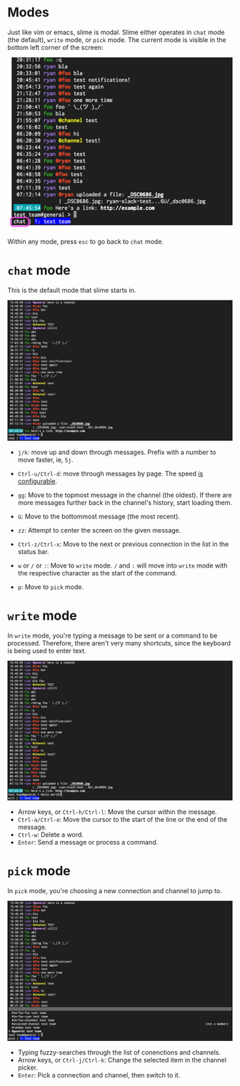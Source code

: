 # Modes

Just like vim or emacs, slime is modal. Slime either operates in `chat` mode (the default), `write`
mode, or `pick` mode. The current mode is visible in the bottom left corner of the screen:

![Mode Location](gifs/ModeLocation.png)

Within any mode, press `esc` to go back to `chat` mode.

# `chat` mode

This is the default mode that slime starts in.

![Chat Mode](gifs/ChatMode.png)

- `j/k`: move up and down through messages. Prefix with a number to move faster, ie, `5j`.
- `Ctrl-u/Ctrl-d`: move through messages by page. The speed [is configurable](configuration/Message.PageAmount.md).
- `gg`: Move to the topmost message in the channel (the oldest). If there are more messages further back in the
  channel's history, start loading them.
- `G`: Move to the bottommost message (the most recent).
- `zz`: Attempt to center the screen on the given message.
- `Ctrl-z/Ctrl-x`: Move to the next or previous connection in the list in the status bar.

- `w` or `/` or `:`: Move to `write` mode. `/` and `:` will move into `write` mode with the
  respective character as the start of the command.
- `p`: Move to `pick` mode.

# `write` mode

In `write` mode, you're typing a message to be sent or a command to be processed. Therefore, there
aren't very many shortcuts, since the keyboard is being used to enter text.

![Write Mode](gifs/WriteMode.png)

- Arrow keys, or `Ctrl-h/Ctrl-l`: Move the cursor within the message.
- `Ctrl-a/Ctrl-e`: Move the cursor to the start of the line or the end of the message.
- `Ctrl-w`: Delete a word.
- `Enter`: Send a message or process a command.

# `pick` mode

In `pick` mode, you're choosing a new connection and channel to jump to.

![Pick Mode](gifs/PickMode.png)

- Typing fuzzy-searches through the list of conenctions and channels.
- Arrow keys, or `Ctrl-j/Ctrl-k`: Change the selected item in the channel picker.
- `Enter`: Pick a connection and channel, then switch to it.
